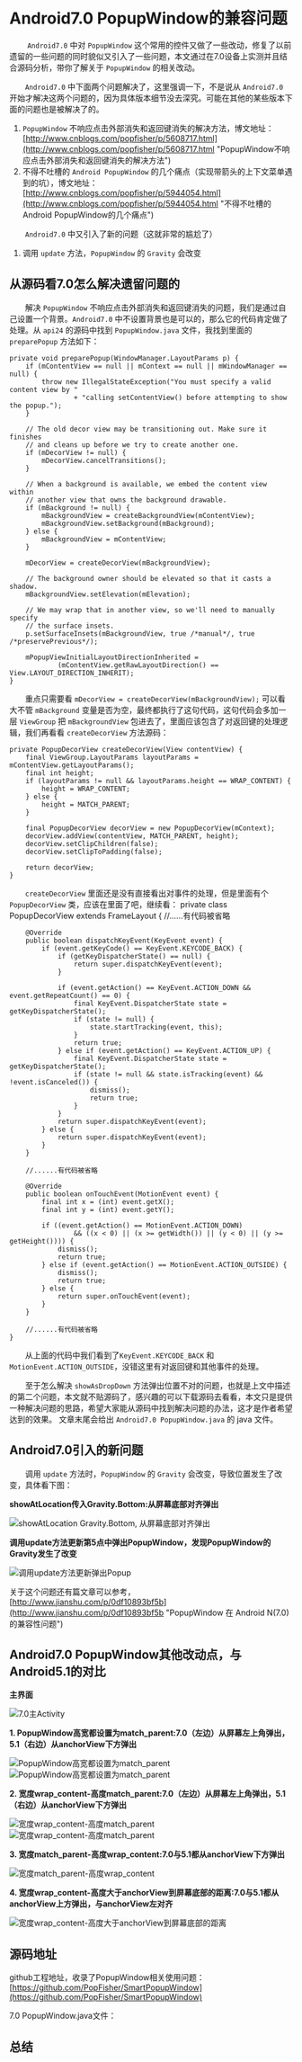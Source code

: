 # Android7.0 PopupWindow的兼容问题 #
&emsp;&emsp; `Android7.0` 中对 `PopupWindow` 这个常用的控件又做了一些改动，修复了以前遗留的一些问题的同时貌似又引入了一些问题，本文通过在7.0设备上实测并且结合源码分析，带你了解关于 `PopupWindow` 的相关改动。

&emsp;&emsp;`Android7.0` 中下面两个问题解决了，这里强调一下，不是说从 `Android7.0` 开始才解决这两个问题的，因为具体版本细节没去深究。可能在其他的某些版本下面的问题也是被解决了的。

1. `PopupWindow` 不响应点击外部消失和返回键消失的解决方法，博文地址：[http://www.cnblogs.com/popfisher/p/5608717.html](http://www.cnblogs.com/popfisher/p/5608717.html "PopupWindow不响应点击外部消失和返回键消失的解决方法")
1. 不得不吐槽的 `Android PopupWindow` 的几个痛点（实现带箭头的上下文菜单遇到的坑），博文地址：[http://www.cnblogs.com/popfisher/p/5944054.html](http://www.cnblogs.com/popfisher/p/5944054.html "不得不吐槽的Android PopupWindow的几个痛点")

&emsp;&emsp;`Android7.0` 中又引入了新的问题（这就非常的尴尬了）

1. 调用 `update` 方法，`PopupWindow` 的 `Gravity` 会改变

## 从源码看7.0怎么解决遗留问题的 ##

&emsp;&emsp;解决 `PopupWindow` 不响应点击外部消失和返回键消失的问题，我们是通过自己设置一个背景。`Android7.0` 中不设置背景也是可以的，那么它的代码肯定做了处理。从 `api24` 的源码中找到 `PopupWindow.java` 文件，我找到里面的 `preparePopup` 方法如下：

    private void preparePopup(WindowManager.LayoutParams p) {
        if (mContentView == null || mContext == null || mWindowManager == null) {
            throw new IllegalStateException("You must specify a valid content view by "
                    + "calling setContentView() before attempting to show the popup.");
        }

        // The old decor view may be transitioning out. Make sure it finishes
        // and cleans up before we try to create another one.
        if (mDecorView != null) {
            mDecorView.cancelTransitions();
        }

        // When a background is available, we embed the content view within
        // another view that owns the background drawable.
        if (mBackground != null) {
            mBackgroundView = createBackgroundView(mContentView);
            mBackgroundView.setBackground(mBackground);
        } else {
            mBackgroundView = mContentView;
        }

        mDecorView = createDecorView(mBackgroundView);

        // The background owner should be elevated so that it casts a shadow.
        mBackgroundView.setElevation(mElevation);

        // We may wrap that in another view, so we'll need to manually specify
        // the surface insets.
        p.setSurfaceInsets(mBackgroundView, true /*manual*/, true /*preservePrevious*/);

        mPopupViewInitialLayoutDirectionInherited =
                (mContentView.getRawLayoutDirection() == View.LAYOUT_DIRECTION_INHERIT);
    }

&emsp;&emsp;重点只需要看 `mDecorView = createDecorView(mBackgroundView);` 可以看大不管 `mBackground` 变量是否为空，最终都执行了这句代码，这句代码会多加一层 `ViewGroup` 把 `mBackgroundView` 包进去了，里面应该包含了对返回键的处理逻辑，我们再看看 `createDecorView` 方法源码：

	private PopupDecorView createDecorView(View contentView) {
        final ViewGroup.LayoutParams layoutParams = mContentView.getLayoutParams();
        final int height;
        if (layoutParams != null && layoutParams.height == WRAP_CONTENT) {
            height = WRAP_CONTENT;
        } else {
            height = MATCH_PARENT;
        }

        final PopupDecorView decorView = new PopupDecorView(mContext);
        decorView.addView(contentView, MATCH_PARENT, height);
        decorView.setClipChildren(false);
        decorView.setClipToPadding(false);

        return decorView;
    }

&emsp;&emsp;`createDecorView` 里面还是没有直接看出对事件的处理，但是里面有个 `PopupDecorView` 类，应该在里面了吧，继续看：
	private class PopupDecorView extends FrameLayout {
        //......有代码被省略

        @Override
        public boolean dispatchKeyEvent(KeyEvent event) {
            if (event.getKeyCode() == KeyEvent.KEYCODE_BACK) {
                if (getKeyDispatcherState() == null) {
                    return super.dispatchKeyEvent(event);
                }

                if (event.getAction() == KeyEvent.ACTION_DOWN && event.getRepeatCount() == 0) {
                    final KeyEvent.DispatcherState state = getKeyDispatcherState();
                    if (state != null) {
                        state.startTracking(event, this);
                    }
                    return true;
                } else if (event.getAction() == KeyEvent.ACTION_UP) {
                    final KeyEvent.DispatcherState state = getKeyDispatcherState();
                    if (state != null && state.isTracking(event) && !event.isCanceled()) {
                        dismiss();
                        return true;
                    }
                }
                return super.dispatchKeyEvent(event);
            } else {
                return super.dispatchKeyEvent(event);
            }
        }

        //......有代码被省略

        @Override
        public boolean onTouchEvent(MotionEvent event) {
            final int x = (int) event.getX();
            final int y = (int) event.getY();

            if ((event.getAction() == MotionEvent.ACTION_DOWN)
                    && ((x < 0) || (x >= getWidth()) || (y < 0) || (y >= getHeight()))) {
                dismiss();
                return true;
            } else if (event.getAction() == MotionEvent.ACTION_OUTSIDE) {
                dismiss();
                return true;
            } else {
                return super.onTouchEvent(event);
            }
        }

		//......有代码被省略
	}

&emsp;&emsp;从上面的代码中我们看到了`KeyEvent.KEYCODE_BACK` 和 `MotionEvent.ACTION_OUTSIDE`，没错这里有对返回键和其他事件的处理。

&emsp;&emsp;至于怎么解决 `showAsDropDown` 方法弹出位置不对的问题，也就是上文中描述的第二个问题，本文就不贴源码了，感兴趣的可以下载源码去看看，本文只是提供一种解决问题的思路，希望大家能从源码中找到解决问题的办法，这才是作者希望达到的效果。 文章末尾会给出 `Android7.0 PopupWindow.java` 的 java 文件。

## Android7.0引入的新问题 ##

&emsp;&emsp;调用 `update` 方法时，`PopupWindow` 的 `Gravity` 会改变，导致位置发生了改变，具体看下图：

**showAtLocation传入Gravity.Bottom:从屏幕底部对齐弹出**

![](/docpic/7.0_5.png	"showAtLocation Gravity.Bottom, 从屏幕底部对齐弹出")

**调用update方法更新第5点中弹出PopupWindow，发现PopupWindow的Gravity发生了改变**

![](/docpic/7.0_6.png	"调用update方法更新弹出Popup")

关于这个问题还有篇文章可以参考， [http://www.jianshu.com/p/0df10893bf5b](http://www.jianshu.com/p/0df10893bf5b "PopupWindow 在 Android N(7.0) 的兼容性问题")

## Android7.0 PopupWindow其他改动点，与Android5.1的对比 ##

**主界面**

![7.0主Activity](/docpic/7.0.png	"7.0 PopupWindow兼容性测试")

**1. PopupWindow高宽都设置为match\_parent:7.0（左边）从屏幕左上角弹出，5.1（右边）从anchorView下方弹出**

![](/docpic/7.0_1.png	"PopupWindow高宽都设置为match_parent") ![](/docpic/5.1_1.png	"PopupWindow高宽都设置为match_parent")

**2. 宽度wrap\_content-高度match\_parent:7.0（左边）从屏幕左上角弹出，5.1（右边）从anchorView下方弹出**

![](/docpic/7.0_2.png	"宽度wrap_content-高度match_parent") ![](/docpic/5.1_2.png	"宽度wrap_content-高度match_parent")

**3. 宽度match\_parent-高度wrap\_content:7.0与5.1都从anchorView下方弹出**

![](/docpic/7.0_3.png	"宽度match_parent-高度wrap_content")

**4. 宽度wrap_content-高度大于anchorView到屏幕底部的距离:7.0与5.1都从anchorView上方弹出，与anchorView左对齐**

![](/docpic/7.0_4.png	"宽度wrap_content-高度大于anchorView到屏幕底部的距离")

## 源码地址 ##

github工程地址，收录了PopupWindow相关使用问题：[https://github.com/PopFisher/SmartPopupWindow](https://github.com/PopFisher/SmartPopupWindow)

7.0 PopupWindow.java文件：

## 总结 ##
&emsp;&emsp;